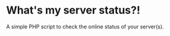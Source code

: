 What's my server status?!
=============

A simple PHP script to check the online status of your server(s).